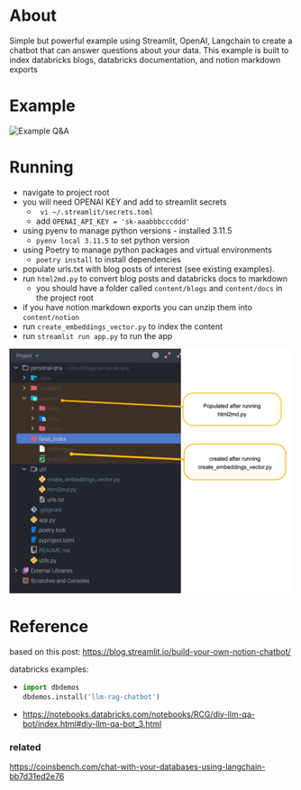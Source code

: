 # About
Simple but powerful example using Streamlit, OpenAI, Langchain to create a chatbot that can answer questions about your data.
This example is built to index databricks blogs, databricks documentation, and notion markdown exports

# Example 

![Example Q&A](./docs/example.gif)

# Running
- navigate to project root
- you will need OPENAI KEY and add to streamlit secrets
  - ``` vi ~/.streamlit/secrets.toml```
  - add `OPENAI_API_KEY = 'sk-aaabbbcccddd'`
- using pyenv to manage python versions - installed 3.11.5
  - ```pyenv local 3.11.5``` to set python version
- using Poetry to manage python packages and virtual environments
  - ```poetry install``` to install dependencies
- populate urls.txt with blog posts of interest (see existing examples).
- run `html2md.py` to convert blog posts and databricks docs to markdown
  - you should have a folder called ```content/blogs``` and ```content/docs``` in the project root 
- if you have notion markdown exports you can unzip them into ```content/notion```
- run ```create_embeddings_vector.py``` to index the content
- run ```streamlit run app.py``` to run the app

![project directories](./docs/img.png)

# Reference

based on this post: https://blog.streamlit.io/build-your-own-notion-chatbot/

databricks examples:
- ```python
  import dbdemos
  dbdemos.install('llm-rag-chatbot')
  ```
- https://notebooks.databricks.com/notebooks/RCG/diy-llm-qa-bot/index.html#diy-llm-qa-bot_3.html

### related
https://coinsbench.com/chat-with-your-databases-using-langchain-bb7d31ed2e76

